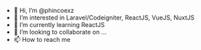 - 👋 Hi, I’m @phincoexz
- 👀 I’m interested in Laravel/Codeigniter, ReactJS, VueJS, NuxtJS
- 🌱 I’m currently learning ReactJS
- 💞️ I’m looking to collaborate on ...
- 📫 How to reach me

<!---
phincoexz/phincoexz is a ✨ special ✨ repository because its `README.md` (this file) appears on your GitHub profile.
You can click the Preview link to take a look at your changes.
--->
